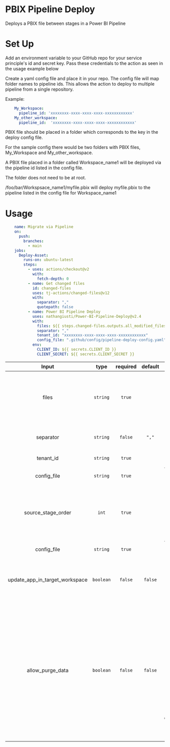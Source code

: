 # PBIX Pipeline Deploy

Deploys a PBIX file between stages in a Power BI Pipeline

# Set Up

Add an environment variable to your GitHub repo for your service principle's id and secret key. 
Pass these credentials to the action as seen in the usage example below

Create a yaml config file and place it in your repo.
The config file will map folder names to pipeline ids. This allows the action to deploy to multiple pipeline from a single repository. 

Example:

```yaml
    My_Workspace:
      pipeline_id: 'xxxxxxxx-xxxx-xxxx-xxxx-xxxxxxxxxxxx'
    My_other_workspace:
      pipeline_id:  'xxxxxxxx-xxxx-xxxx-xxxx-xxxxxxxxxxxx'
```

PBIX file should be placed in a folder which corresponds to the key in the deploy config file. 

For the sample config there would be two folders with PBIX files, My_Workspace and My_other_workspace.

A PBIX file placed in a folder called Workspace_name1 will be deployed via the pipeline id listed in the config file. 

The folder does not need to be at root. 

/foo/bar/Workspsace_name1/myfile.pbix will deploy myfile.pbix to the pipeline listed in the config file for Workspace_name1


# Usage

```yaml
    name: Migrate via Pipeline
    on:
      push:
        branches:
          - main
    jobs:
      Deploy-Asset:
        runs-on: ubuntu-latest
        steps:
          - uses: actions/checkout@v2
            with:
              fetch-depth: 0
          - name: Get changed files
            id: changed-files
            uses: tj-actions/changed-files@v12
            with:
              separator: ","
              quotepath: false
          - name: Power BI Pipeline Deploy
            uses: nathangiusti/Power-BI-Pipeline-Deploy@v2.4
            with:
              files: ${{ steps.changed-files.outputs.all_modified_files }}
              separator: ","
              tenant_id: "xxxxxxxx-xxxx-xxxx-xxxx-xxxxxxxxxxxx"
              config_file: ".github/config/pipeline-deploy-config.yaml"
            env:
              CLIENT_ID: ${{ secrets.CLIENT_ID }}
              CLIENT_SECRET: ${{ secrets.CLIENT_SECRET }}
```


|               Input               |          type          | required |        default        |                                                                                                                                                          description                                                                                                                                                          |
|:---------------------------------:|:----------------------:|:--------:|:---------------------:|:-----------------------------------------------------------------------------------------------------------------------------------------------------------------------------------------------------------------------------------------------------------------------------------------------------------------------------:|
| files | `string` | `true` | | List of files to process. Will only deploy files with .pbix ending. The rest will be ignored. |
| separator | `string` | `false` | `","` | Character which separates file names. |
| tenant_id | `string` | `true` | | Your tenant id. |
| config_file | `string` | `true` | | The location of your config file |
| source_stage_order | `int` | `true` | | Which stage to deploy from. 0 to deploy dev to test. 1 to deploy test to prod  |
| config_file | `string` | `true` | | The location of your config file |
| update_app_in_target_workspace | `boolean` | `false` | `false` | True to update app in target workspace after deploy. |
| allow_purge_data | `boolean` | `false` | `false` | Whether to delete all data from the target Power BI item (such as a report or a dashboard) when there's a schema mismatch. If this option isn't set to true when it's required for deployment, the deployment will fail. |

